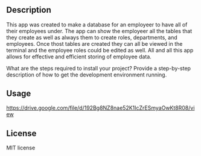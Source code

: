 # <sql-employee-tracker>

## Description

This app was created to make a database for an employeer to have all of their employees under.  The app can show the employeer all the tables that they create as well as always them to create roles, departments, and employees.  Once thost tables are created they can all be viewed in the terminal and the employee roles could be edited as well.  All and all this app allows for effective and efficient storing of employee data.


What are the steps required to install your project? Provide a step-by-step description of how to get the development environment running.

## Usage

https://drive.google.com/file/d/192Bg8NZ8nae52K1IcZrESmyaOwKt8R08/view

## License

MIT license